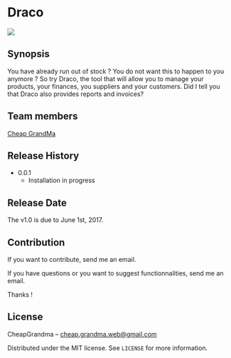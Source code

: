 # Draco

<img src="http://www.imaginestudio.ca/wp-content/uploads/2014/03/Entrepot.jpg" />

## Synopsis

You have already run out of stock ? You do not want this to happen to you anymore ? So try Draco, the tool that will allow you to manage your products, your finances, you suppliers and your customers. Did I tell you that Draco also provides reports and invoices?

## Team members

<a href="https://github.com/cheapgrandma" target="_blank">Cheap GrandMa</a>

## Release History

* 0.0.1
    * Installation in progress

## Release Date  

The v1.0 is due to June 1st, 2017. 

## Contribution

If you want to contribute, send me an email. 

If you have questions or you want to suggest functionnalities, send me an email.

Thanks !

## License

CheapGrandma – cheap.grandma.web@gmail.com

Distributed under the MIT license. See ``LICENSE`` for more information.
